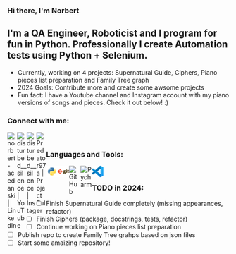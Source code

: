 ### Hi there, I'm Norbert

## I'm a QA Engineer, Roboticist and I program for fun in Python. Professionally I create Automation tests using Python + Selenium.

- Currently, working on 4 projects: Supernatural Guide, Ciphers, Piano pieces list preparation and Family Tree graph
- 2024 Goals: Contribute more and create some awsome projects
- Fun fact: I have a Youtube channel and Instagram account with my piano versions of songs and pieces. Check it out below! :)

### Connect with me:

[<img align="left" alt="norbert-acedanski | LinkedIn" width="22px" src="https://cdn-icons-png.flaticon.com/512/174/174857.png" />][linkedin]
[<img align="left" alt="disturbed__silence | YouTube" width="22px" src="https://cdn-icons-png.flaticon.com/512/174/174883.png" />][youtube]
[<img align="left" alt="disturbed__silence | Instagram" width="22px" src="https://cdn-icons-png.flaticon.com/512/2111/2111463.png" />][instagram]
[<img align="left" alt="Predator97a | Project Euler" width="22px" src="https://veenga.files.wordpress.com/2014/08/projecteulerisback1.jpg" />][project_euler]
<br />

### Languages and Tools:

<img align="left" alt="Python" width="26px" src="https://raw.githubusercontent.com/github/explore/80688e429a7d4ef2fca1e82350fe8e3517d3494d/topics/python/python.png" />
<img align="left" alt="Git" width="26px" src="https://raw.githubusercontent.com/github/explore/80688e429a7d4ef2fca1e82350fe8e3517d3494d/topics/git/git.png" />
<img align="left" alt="GitHub" width="26px" src="https://cdn-icons-png.flaticon.com/512/25/25231.png" />
<img align="left" alt="Pycharm" width="26px" src="https://e7.pngegg.com/pngimages/211/917/png-clipart-pycharm-integrated-development-environment-jetbrains-intellij-idea-python-others-miscellaneous-angle.png" />
<img align="left" alt="Visual Studio Code" width="26px" src="https://raw.githubusercontent.com/github/explore/80688e429a7d4ef2fca1e82350fe8e3517d3494d/topics/visual-studio-code/visual-studio-code.png" />  
<br />

### TODO in 2024:
- [ ] Finish Supernatural Guide completely (missing appearances, refactor)
- [ ] Finish Ciphers (package, docstrings, tests, refactor)
- [ ] Continue working on Piano pieces list preparation
- [ ] Publish repo to create Family Tree grahps based on json files
- [ ] Start some amaizing repository!

[youtube]: https://www.youtube.com/@disturbed__silence4529
[instagram]: https://www.instagram.com/disturbed__silence
[linkedin]: https://www.linkedin.com/in/norbert-acedanski/
[project_euler]: https://projecteuler.net/progress=Predator97a
